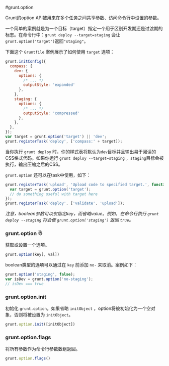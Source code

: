 #grunt.option

Grunt的option API被用来在多个任务之间共享参数、访问命令行中设置的参数。

一个简单的案例就是为一个目标（target）指定一个用于区别开发期还是过渡期的标志。在命令行中：`grunt deploy --target=staging` 会让`grunt.option('target')`返回`"staging"`。

下面这个 `Gruntfile` 案例展示了如何使用 `target` 选项：

```js
grunt.initConfig({
  compass: {
    dev: {
      options: {
        /* ... */
        outputStyle: 'expanded'
      },
    },
    staging: {
      options: {
        /* ... */
        outputStyle: 'compressed'
      },
    },
  },
});
var target = grunt.option('target') || 'dev';
grunt.registerTask('deploy', ['compass:' + target]);
```

当你执行 `grunt deploy` 时，你的样式表将默认为`dev`目标并且输出易于阅读的CSS格式代码。如果你运行 `grunt deploy --target=staging` ，`staging`目标会被执行，输出压缩之后的CSS。

`grunt.option` 还可以在task中使用，如下：

```js
grunt.registerTask('upload', 'Upload code to specified target.', function(n) {
  var target = grunt.option('target');
  // do something useful with target here
});
grunt.registerTask('deploy', ['validate', 'upload']);
```

_注意，boolean参数可以仅指定key，而省略value。例如，在命令行执行 `grunt deploy --staging` 将会使 `grunt.option('staging')` 返回 `true`。_


### grunt.option ☃
获取或设置一个选项。

```js
grunt.option(key[, val])
```

boolean类型的选项可以通过在 `key` 前添加 `no-` 来取消。案例如下：

```js
grunt.option('staging', false);
var isDev = grunt.option('no-staging');
// isDev === true
```

### grunt.option.init
初始化 `grunt.option`。如果省略 `initObject` ，option将被初始化为一个空对象，否则将被设置为 `initObject`。

```js
grunt.option.init([initObject])
```

### grunt.option.flags
将所有参数作为命令行参数数组返回。

```js
grunt.option.flags()
```
